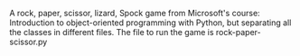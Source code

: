 A rock, paper, scissor, lizard, Spock game from Microsoft's course: Introduction to object-oriented programming with Python, but separating all the classes in different files.
The file to run the game is rock-paper-scissor.py
